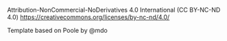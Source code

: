 Attribution-NonCommercial-NoDerivatives 4.0 International (CC BY-NC-ND 4.0) 
https://creativecommons.org/licenses/by-nc-nd/4.0/

Template based on Poole by @mdo
